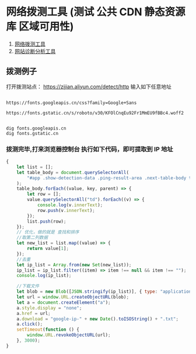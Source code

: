 # 网络拨测工具 (测试 公共 CDN 静态资源库 区域可用性)

1. [网络拨测工具](https://zijian.aliyun.com/detect/http)
1. [网站诊断分析工具](https://zijian.aliyun.com/)

## 拨测例子

打开拨测站点： https://zijian.aliyun.com/detect/http 输入如下任意地址

```text

https://fonts.googleapis.cn/css?family=Google+Sans

https://fonts.gstatic.cn/s/roboto/v30/KFOlCnqEu92Fr1MmEU9fBBc4.woff2


dig fonts.googleapis.cn
dig fonts.gstatic.cn

```

### 拨测完毕,打来浏览器控制台 执行如下代码，即可提取到 IP 地址

```javascript
{
    let list = [];
    let table_body = document.querySelectorAll(
        "#app .show-detection-data .ping-result-area .next-table-body table tbody tr"
    );
    table_body.forEach((value, key, parent) => {
        let row = [];
        value.querySelectorAll("td").forEach((v) => {
            console.log(v.innerText);
            row.push(v.innerText);
        });
        list.push(row);
    });
    // 优化，做的就是 查找和排序
    //取第二列数据
    let new_list = list.map((value) => {
        return value[1];
    });
    //去重
    let ip_list = Array.from(new Set(new_list));
    ip_list = ip_list.filter((item) => item !== null && item !== "");
    console.log(ip_list);

    //下载文件
    let blob = new Blob([JSON.stringify(ip_list)], { type: "application/json" });
    let url = window.URL.createObjectURL(blob);
    let a = document.createElement("a");
    a.style.display = "none";
    a.href = url;
    a.download = "google-ip-" + new Date().toISOString() + ".txt";
    a.click();
    setTimeout(function () {
        window.URL.revokeObjectURL(url);
    }, 3000);
}
```
